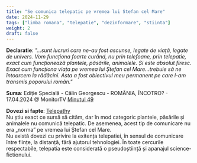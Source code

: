 ```yaml
---
title: "Se comunica telepatic pe vremea lui Stefan cel Mare"
date: 2024-11-29
tags: ["limba romana", "telepatie", "dezinformare", "stiinta"]
weight: 2
draft: false
---
```


**Declaratie**: 
*"...sunt lucruri care ne-au fost ascunse, legate de viață, legate de univers. <span class="emphasis">Vom funcționa foarte curând, nu prin telefoane, prin telepatie, exact cum funcționează plantele, păsările, animalele.</span> Și este absolut firesc. Exact cum funcționa viața pe vremea lui Ștefan cel Mare...trebuie să ne întoarcem la rădăcini. Asta a fost obiectivul meu permanent pe care l-am transmis poporului român."*
<br>

**Sursa**: Ediție Specială - Călin Georgescu - ROMÂNIA, ÎNCOTRO? - 17.04.2024 @ MonitorTV [Minutul 49](https://www.youtube.com/live/CASQKA8iY-Q?si=n03nQL_0ZPhwSU5a&t=2943)
<!--more-->
**Dovezi si fapte**:  [Telepathy](https://en.wikipedia.org/wiki/Telepathy)<br>
Nu știu exact ce sursă să cităm, dar în mod categoric plantele, păsările și animalele nu comunică telepatic. De asemenea, acest tip de comunicare nu era „norma” pe vremea lui Ștefan cel Mare. <br>
Nu există dovezi cu privire la exitența telepatiei, în sensul de comunicare între ființe, la distanță, fără ajutorul tehnologiei. În toate cercurile respectabile, telepatia este considerată o pseudoștiință și apanajul science-fictionului. 



